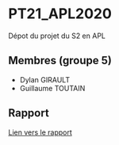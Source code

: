 # PT21_APL2020
Dépot du projet du S2 en APL

## Membres (groupe 5)

* Dylan GIRAULT
* Guillaume TOUTAIN 

## Rapport

[Lien vers le rapport](https://dwarves.iut-fbleau.fr/git/toutain/PT21_APL2020/src/master/PT21_APL_DYLAN-GIRAULT_GUILLAUME-TOUTAIN.pdf)
